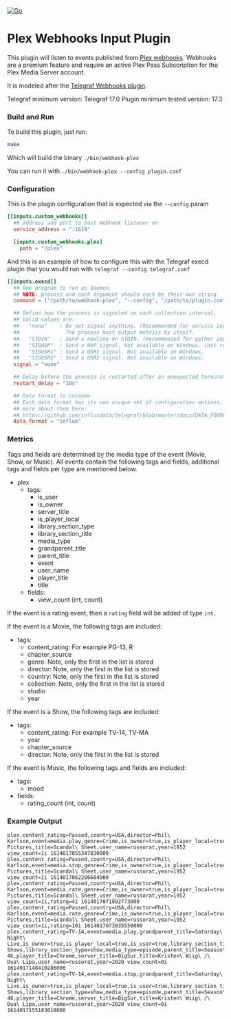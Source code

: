 [![Go](https://github.com/russorat/telegraf-webhooks-plex/actions/workflows/go.yml/badge.svg)](https://github.com/russorat/telegraf-webhooks-plex/actions/workflows/go.yml)

# Plex Webhooks Input Plugin

This plugin will listen to events published from [Plex webhooks](https://support.plex.tv/articles/115002267687-webhooks/). Webhooks are a premium feature and require an active Plex Pass Subscription for the Plex Media Server account.

It is modeled after the [Telegraf Webhooks plugin](https://github.com/influxdata/telegraf/tree/master/plugins/inputs/webhooks).

Telegraf minimum version: Telegraf 17.0
Plugin minimum tested version: 17.3

### Build and Run

To build this plugin, just run:

```sh
make
```

Which will build the binary `./bin/webhook-plex`

You can run it with `./bin/webhook-plex --config plugin.conf`

### Configuration

This is the plugin configuration that is expected via the `--config` param

```toml
[[inputs.custom_webhooks]]
  ## Address and port to host Webhook listener on
  service_address = ":1619"

  [inputs.custom_webhooks.plex]
    path = "/plex"
```

And this is an example of how to configure this with the Telegraf execd plugin that you would run with `telegraf --config telegraf.conf`

```toml
[[inputs.execd]]
  ## One program to run as daemon.
  ## NOTE: process and each argument should each be their own string
  command = ["/path/to/webhook-plex", "--config", "/path/to/plugin.conf"]

  ## Define how the process is signaled on each collection interval.
  ## Valid values are:
  ##   "none"    : Do not signal anything. (Recommended for service inputs)
  ##               The process must output metrics by itself.
  ##   "STDIN"   : Send a newline on STDIN. (Recommended for gather inputs)
  ##   "SIGHUP"  : Send a HUP signal. Not available on Windows. (not recommended)
  ##   "SIGUSR1" : Send a USR1 signal. Not available on Windows.
  ##   "SIGUSR2" : Send a USR2 signal. Not available on Windows.
  signal = "none"

  ## Delay before the process is restarted after an unexpected termination
  restart_delay = "10s"

  ## Data format to consume.
  ## Each data format has its own unique set of configuration options, read
  ## more about them here:
  ## https://github.com/influxdata/telegraf/blob/master/docs/DATA_FORMATS_INPUT.md
  data_format = "influx"
  ```

### Metrics

Tags and fields are determined by the media type of the event (Movie, Show, or Music). All events contain the following tags and fields, additional tags and fields per type are mentioned below. 

- plex
  - tags:
    - is_user
    - is_owner
    - server_title
    - is_player_local
    - library_section_type
    - library_section_title
    - media_type
    - grandparent_title
    - parent_title
    - event
    - user_name
    - player_title
    - title
  - fields:
    - view_count (int, count)

If the event is a rating event, then a `rating` field will be added of type `int`.

If the event is a Movie, the following tags are included:

- tags:
  - content_rating: For example PG-13, R
  - chapter_source
  - genre: Note, only the first in the list is stored
  - director: Note, only the first in the list is stored
  - country: Note, only the first in the list is stored
  - collection: Note, only the first in the list is stored
  - studio
  - year

If the event is a Show, the following tags are included:

- tags:
  - content_rating: For example TV-14, TV-MA
  - year
  - chapter_source
  - director: Note, only the first in the list is stored

If the event is Music, the following tags and fields are included:

- tags:
  - mood
- fields:
  - rating_count (int, count)

### Example Output

```
plex,content_rating=Passed,country=USA,director=Phil\ Karlson,event=media.play,genre=Crime,is_owner=true,is_player_local=true,is_user=true,library_section_title=Movies,library_section_type=movie,media_type=movie,player_title=Chrome,server_title=BigSur,studio=Columbia\ Pictures,title=Scandal\ Sheet,user_name=russorat,year=1952 view_count=1i 1614017055347830000
plex,content_rating=Passed,country=USA,director=Phil\ Karlson,event=media.stop,genre=Crime,is_owner=true,is_player_local=true,is_user=true,library_section_title=Movies,library_section_type=movie,media_type=movie,player_title=Chrome,server_title=BigSur,studio=Columbia\ Pictures,title=Scandal\ Sheet,user_name=russorat,year=1952 view_count=1i 1614017062286684000
plex,content_rating=Passed,country=USA,director=Phil\ Karlson,event=media.rate,genre=Crime,is_owner=true,is_player_local=true,is_user=true,library_section_title=Movies,library_section_type=movie,media_type=movie,player_title=Chrome,server_title=BigSur,studio=Columbia\ Pictures,title=Scandal\ Sheet,user_name=russorat,year=1952 view_count=1i,rating=4i 1614017071892773000
plex,content_rating=Passed,country=USA,director=Phil\ Karlson,event=media.rate,genre=Crime,is_owner=true,is_player_local=true,is_user=true,library_section_title=Movies,library_section_type=movie,media_type=movie,player_title=Chrome,server_title=BigSur,studio=Columbia\ Pictures,title=Scandal\ Sheet,user_name=russorat,year=1952 view_count=1i,rating=10i 1614017073035550000
plex,content_rating=TV-14,event=media.play,grandparent_title=Saturday\ Night\ Live,is_owner=true,is_player_local=true,is_user=true,library_section_title=TV\ Shows,library_section_type=show,media_type=episode,parent_title=Season\ 46,player_title=Chrome,server_title=BigSur,title=Kristen\ Wiig\ /\ Dua\ Lipa,user_name=russorat,year=2020 view_count=0i 1614017148410286000
plex,content_rating=TV-14,event=media.stop,grandparent_title=Saturday\ Night\ Live,is_owner=true,is_player_local=true,is_user=true,library_section_title=TV\ Shows,library_section_type=show,media_type=episode,parent_title=Season\ 46,player_title=Chrome,server_title=BigSur,title=Kristen\ Wiig\ /\ Dua\ Lipa,user_name=russorat,year=2020 view_count=0i 1614017155183018000
```
